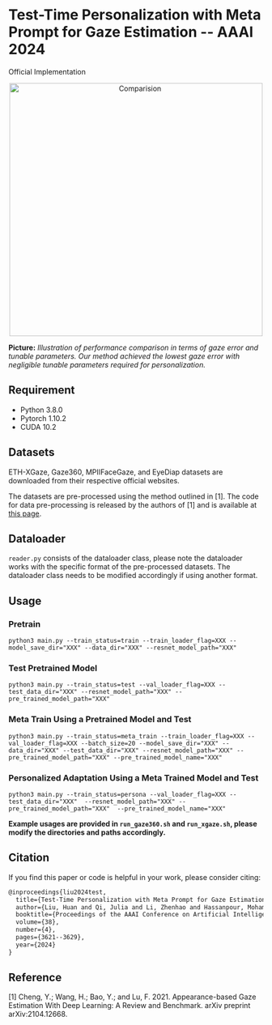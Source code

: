 # Test-Time Personalization with Meta Prompt for Gaze Estimation -- AAAI 2024
Official Implementation 

<div align=center>  <img src="./figure1.png" alt="Comparision" width="500" align="bottom" /> </div>

**Picture:**  *Illustration of performance comparison in terms of gaze error and tunable parameters. Our method achieved the lowest gaze error with negligible tunable parameters required for personalization.*

## Requirement
* Python 3.8.0
* Pytorch 1.10.2
* CUDA 10.2

## Datasets
ETH-XGaze, Gaze360, MPIIFaceGaze, and EyeDiap datasets are downloaded from their respective official websites.

The datasets are pre-processed using the method outlined in [1]. The code for data pre-processing is released by the authors of [1] and is available at [this page](https://phi-ai.buaa.edu.cn/Gazehub/).

## Dataloader
`reader.py` consists of the dataloader class, please note the dataloader works with the specific format of the pre-processed datasets. The dataloader class needs to be modified accordingly if using another format.

## Usage
### Pretrain
`python3 main.py --train_status=train --train_loader_flag=XXX
    --model_save_dir="XXX" --data_dir="XXX"
    --resnet_model_path="XXX"`

### Test Pretrained Model
`python3 main.py --train_status=test --val_loader_flag=XXX
    --test_data_dir="XXX"
    --resnet_model_path="XXX" --pre_trained_model_path="XXX"`

### Meta Train Using a Pretrained Model and Test
`python3 main.py --train_status=meta_train --train_loader_flag=XXX --val_loader_flag=XXX --batch_size=20
    --model_save_dir="XXX"
    --data_dir="XXX" --test_data_dir="XXX"
    --resnet_model_path="XXX" --pre_trained_model_path="XXX" --pre_trained_model_name="XXX"`

### Personalized Adaptation Using a Meta Trained Model and Test
`python3 main.py --train_status=persona --val_loader_flag=XXX
    --test_data_dir="XXX" 
    --resnet_model_path="XXX" --pre_trained_model_path="XXX" 
	--pre_trained_model_name="XXX" `

**Example usages are provided in `run_gaze360.sh` and `run_xgaze.sh`, please modify the directories and paths accordingly.**

## Citation

If you find this paper or code is helpful in your work, please consider citing:

```latex
@inproceedings{liu2024test,
  title={Test-Time Personalization with Meta Prompt for Gaze Estimation},
  author={Liu, Huan and Qi, Julia and Li, Zhenhao and Hassanpour, Mohammad and Wang, Yang and Plataniotis, Konstantinos N and Yu, Yuanhao},
  booktitle={Proceedings of the AAAI Conference on Artificial Intelligence},
  volume={38},
  number={4},
  pages={3621--3629},
  year={2024}
}
```
## Reference
[1] Cheng, Y.; Wang, H.; Bao, Y.; and Lu, F. 2021. Appearance-based Gaze Estimation With Deep Learning: A Review and Benchmark. arXiv preprint arXiv:2104.12668.
